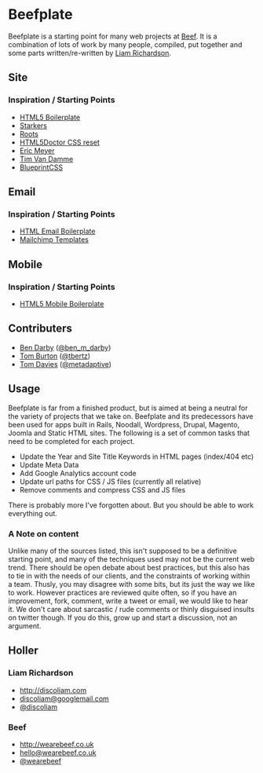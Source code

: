 #  Beefplate

Beefplate is a starting point for many web projects at [Beef](http://www.wearebeef.co.uk). It is a combination of lots of work by many people, compiled, put together and some parts written/re-written by [Liam Richardson](http://www.discoliam.com).

## Site

###  Inspiration / Starting Points 

* [HTML5 Boilerplate](http://html5boilerplate.com)
* [Starkers](http://starkerstheme.com)
* [Roots](http://www.rootstheme.com)
* [HTML5Doctor CSS reset](http://html5doctor.com)
* [Eric Meyer](http://meyerweb.com/)
* [Tim Van Damme](http://maxvoltar.com/)
* [BlueprintCSS](http://www.blueprintcss.org)

## Email

###  Inspiration / Starting Points 

* [HTML Email Boilerplate](http://htmlemailboilerplate.com)
* [Mailchimp Templates](http://mailchimp.com/resources/html-email-templates/)

## Mobile 

###  Inspiration / Starting Points 

* [HTML5 Mobile Boilerplate](http://html5boilerplate.com/mobile/)

## Contributers 

* [Ben Darby](http://www.bendarby.co.uk/) ([@ben_m_darby](http://twitter.com/ben_m_darby))
* [Tom Burton](http://bigblueyonder.co.uk/) ([@tbertz](http://twitter.com/tbertz))
* [Tom Davies](http://github.com/tomdavies) ([@metadaptive](http://twitter.com/metadaptive))

## Usage
Beefplate is far from a finished product, but is aimed at being a neutral for the variety of projects that we take on. Beefplate and its predecessors have been used for apps built in Rails, Noodall, Wordpress, Drupal, Magento, Joomla and Static HTML sites. The following is a set of common tasks that need to be completed for each project. 

* Update the Year and Site Title Keywords in HTML pages (index/404 etc)
* Update Meta Data
* Add Google Analytics account code
* Update url paths for CSS / JS files (currently all relative)
* Remove comments and compress CSS and JS files

There is probably more I've forgotten about. But you should be able to work everything out.

### A Note on content

Unlike many of the sources listed, this isn't supposed to be a definitive starting point, and many of the techniques used may not be the current web trend. There should be open debate about best practices, but this also has to tie in with the needs of our clients, and the constraints of working within a team. Thusly, you may disagree with some bits, but its just the way we like to work. However practices are reviewed quite often, so if you have an improvement, fork, comment, write a tweet or email, we would like to hear it. We don't care about sarcastic / rude comments or thinly disguised insults on twitter though. If you do this, grow up and start a discussion, not an argument.

## Holler

### Liam Richardson

* http://discoliam.com
* discoliam@googlemail.com
* [@discoliam](http://twitter.com/discoliam)

### Beef

* http://wearebeef.co.uk
* hello@wearebeef.co.uk
* [@wearebeef](http://twitter.com/wearebeef)
